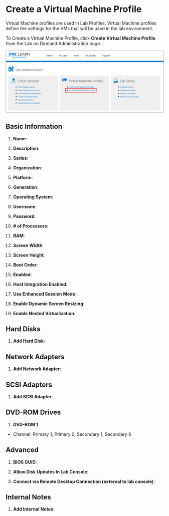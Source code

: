 # Create a Virtual Machine Profile

Virtual Machine profiles are used in Lab Profiles. Virtual Machine profiles define the settings for the VMs that will be used in the lab environment. 

To Create a Virtual Machine Profile, click **Create Virtual Machine Profile** from the Lab on Demand Administration page. 

![Create Virtual Machine Profile](images/create-a-virtual-machine-profile.png)

## Basic Information

1. **Name**:

1. **Description**:

1. **Series**:

1. **Organization**:

1. **Platform**:

1. **Generation**:

1. **Operating System**:

1. **Username**:

1. **Password**:

1. **# of Processors**:

1. **RAM**:

1. **Screen Width**:

1. **Screen Height**:

1. **Boot Order**:

1. **Enabled**:

1. **Host Integration Enabled**:

1. **Use Enhanced Session Mode**:

1. **Enable Dynamic Screen Resizing**:

1. **Enable Nested Virtualization**:

## Hard Disks

1. **Add Hard Disk**:

## Network Adapters

1. **Add Network Adapter**:

## SCSI Adapters

1. **Add SCSI Adapter**:

## DVD-ROM Drives

1. **DVD-ROM 1**

- Channel: Primary 1, Primary 0, Secondary 1, Secondary 0

## Advanced

1. **BIOS GUID**:

1. **Allow Disk Updates In Lab Console**:

1. **Connect via Remote Desktop Connection (external to lab console)**: 

## Internal Notes

1. **Add Internal Notes**: 

